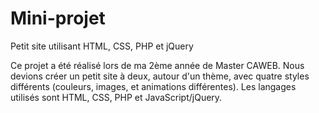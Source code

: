 # Mini-projet
Petit site utilisant HTML, CSS, PHP et jQuery

Ce projet a été réalisé lors de ma 2ème année de Master CAWEB. Nous devions créer un petit site à deux, autour d'un thème, avec quatre styles différents (couleurs, images, et animations différentes).
Les langages utilisés sont HTML, CSS, PHP et JavaScript/jQuery.
